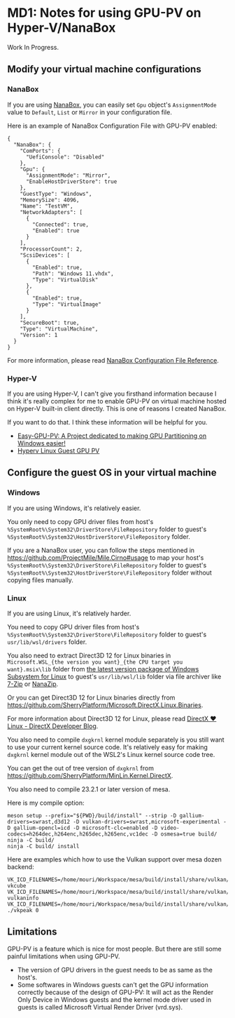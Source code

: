 ﻿# MD1: Notes for using GPU-PV on Hyper-V/NanaBox

Work In Progress.

## Modify your virtual machine configurations

### NanaBox

If you are using [NanaBox](https://github.com/M2Team/NanaBox), you can easily 
set `Gpu` object's `AssignmentMode` value to `Default`, `List` or `Mirror` in 
your configuration file.

Here is an example of NanaBox Configuration File with GPU-PV enabled:

```
{
  "NanaBox": {
    "ComPorts": {
      "UefiConsole": "Disabled"
    },
    "Gpu": {
      "AssignmentMode": "Mirror",
      "EnableHostDriverStore": true
    },
    "GuestType": "Windows",
    "MemorySize": 4096,
    "Name": "TestVM",
    "NetworkAdapters": [
      {
        "Connected": true,
        "Enabled": true
      }
    ],
    "ProcessorCount": 2,
    "ScsiDevices": [
      {
        "Enabled": true,
        "Path": "Windows 11.vhdx",
        "Type": "VirtualDisk"
      },
      {
        "Enabled": true,
        "Type": "VirtualImage"
      }
    ],
    "SecureBoot": true,
    "Type": "VirtualMachine",
    "Version": 1
  }
}
```

For more information, please read [NanaBox Configuration File Reference](https://github.com/M2Team/NanaBox/blob/main/Documents/ConfigurationReference.md).

### Hyper-V

If you are using Hyper-V, I can't give you firsthand information because I think
it's really complex for me to enable GPU-PV on virtual machine hosted on Hyper-V
built-in client directly. This is one of reasons I created NanaBox.

If you want to do that. I think these information will be helpful for you.

- [Easy-GPU-PV: A Project dedicated to making GPU Partitioning on Windows easier!](https://github.com/jamesstringerparsec/Easy-GPU-PV)
- [Hyperv Linux Guest GPU PV](https://gist.github.com/OlfillasOdikno/f87a4444f00984625558dad053255ace)

## Configure the guest OS in your virtual machine

### Windows

If you are using Windows, it's relatively easier.

You only need to copy GPU driver files from host's 
`%SystemRoot%\System32\DriverStore\FileRepository` folder to guest's 
`%SystemRoot%\System32\HostDriverStore\FileRepository` folder.

If you are a NanaBox user, you can follow the steps mentioned in
https://github.com/ProjectMile/Mile.Cirno#usage to map your host's 
`%SystemRoot%\System32\DriverStore\FileRepository` folder to guest's 
`%SystemRoot%\System32\HostDriverStore\FileRepository` folder without
copying files manually.

### Linux

If you are using Linux, it's relatively harder.

You need to copy GPU driver files from host's 
`%SystemRoot%\System32\DriverStore\FileRepository` folder to guest's 
`usr/lib/wsl/drivers` folder.

You also need to extract Direct3D 12 for Linux binaries in 
`Microsoft.WSL_{the version you want}_{the CPU target you want}.msix\lib`
folder from [the latest version package of Windows Subsystem for Linux](https://github.com/microsoft/WSL/releases/latest)
to guest's `usr/lib/wsl/lib` folder via file archiver like [7-Zip](https://www.7-zip.org/)
or [NanaZip](https://github.com/M2Team/NanaZip).

Or you can get Direct3D 12 for Linux binaries directly from 
https://github.com/SherryPlatform/Microsoft.DirectX.Linux.Binaries.

For more information about Direct3D 12 for Linux, please read
[DirectX ❤ Linux - DirectX Developer Blog](https://devblogs.microsoft.com/directx/directx-heart-linux/).

You also need to compile `dxgkrnl` kernel module separately is you still want
to use your current kernel source code. It's relatively easy for making 
`dxgkrnl` kernel module out of the WSL2's Linux kernel source code tree.

You can get the out of tree version of `dxgkrnl` from
https://github.com/SherryPlatform/MinLin.Kernel.DirectX.

You also need to compile 23.2.1 or later version of mesa.

Here is my compile option:

```
meson setup --prefix="${PWD}/build/install" --strip -D gallium-drivers=swrast,d3d12 -D vulkan-drivers=swrast,microsoft-experimental -D gallium-opencl=icd -D microsoft-clc=enabled -D video-codecs=h264dec,h264enc,h265dec,h265enc,vc1dec -D osmesa=true build/
ninja -C build/
ninja -C build/ install
```

Here are examples which how to use the Vulkan support over mesa dozen backend:

```
VK_ICD_FILENAMES=/home/mouri/Workspace/mesa/build/install/share/vulkan/icd.d/dzn_icd.x86_64.json vkcube
VK_ICD_FILENAMES=/home/mouri/Workspace/mesa/build/install/share/vulkan/icd.d/dzn_icd.x86_64.json vulkaninfo
VK_ICD_FILENAMES=/home/mouri/Workspace/mesa/build/install/share/vulkan/icd.d/dzn_icd.x86_64.json ./vkpeak 0
```

## Limitations

GPU-PV is a feature which is nice for most people. But there are still some
painful limitations when using GPU-PV.

- The version of GPU drivers in the guest needs to be as same as the host's.
- Some softwares in Windows guests can't get the GPU information correctly 
  because of the design of GPU-PV: It will act as the Render Only Device in
  Windows guests and the kernel mode driver used in guests is called Microsoft
  Virtual Render Driver (vrd.sys).
